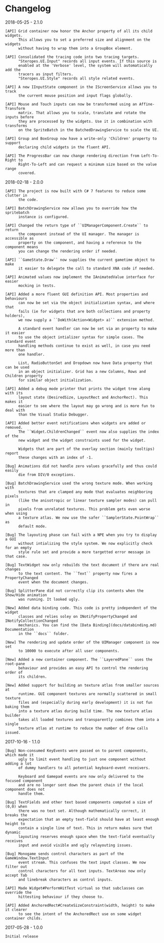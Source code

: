 ﻿# Changelog

2018-05-25 - 2.1.0

    [API] Grid container now honor the Anchor property of all its child widgets.
          This allows you to set a preferred size and alignment on the widgets
          without having to wrap them into a GroupBox element.

    [API] Consolidated the tracing code into two tracing targets. 
          "Steropes.UI.Input" records all input events. If this source is 
          enabled at the 'Verbose' level, the system will automatically add the
          tracers as input filters.
          "Steropes.UI.Style" records all style related events.

    [API] A new IInputState component in the IScreenService allows you to track
          the current mouse position and input flags globally. 

    [API] Mouse and Touch inputs can now be transformed using an Affine-Transform
          matrix. That allows you to scale, translate and rotate the inputs before
          they are processed by the widgets. Use it in combination with transforms
          on the SpriteBatch in the BatchedDrawingService to scale the UI.

    [API] Group and BoxGroup now have a write-only 'Children' property to support
          declaring child widgets in the fluent API.

    [API] The ProgressBar can now change rendering direction from Left-To-Right to 
          Right-To-Left and can request a minimum size based on the value range
          covered.

2018-02-18 - 2.0.0

    [API] The project is now built with C# 7 features to reduce some clutter in
          the code. 
          
    [API] BatchDrawingService now allows you to override how the spritebatch 
          instance is configured.
          
    [API] Changed the return type of ``UIManagerComponent.Create`` to return 
          the component instead of the UI manager. The manager is accessible as 
          property on the component, and having a reference to the component means 
          you can change the rendering order if needed.
    
    [API] ``GameState.Draw`` now supplies the current gametime object to make
          it easier to delegate the call to standard XNA code if needed.
    
    [API] Animated values now implement the IAnimatedValue interface for easier
          mocking in tests. 
          
    [API] Added a more fluent GUI definition API. Most properties and behaviours 
          can now be set via the object initialization syntax, and where that 
          fails (ie for widgets that are both collections and property holders),
          we now supply a ``DoWith(Action<Widget> a)`` extension method. 
          
          A standard event handler can now be set via an property to make it easier
          to use the object intializer syntax for simple cases. The standard event
          handling methods continue to exist as well, in case you need more than 
          one handler.  
          
          List, RadioButtonSet and Dropdown now have Data property that can be used 
          in an object initializer. Grid has a new Columns, Rows and Children property 
          for similar object initialization.
          
    [API] Added a debug mode printer that prints the widget tree along with its
          layout state (DesiredSize, LayoutRect and AnchorRect). This makes it 
          easier to see where the layout may go wrong and is more fun to deal with
          than the Visual Studio Debugger.      
          
    [API] Added better event notifications when widgets are added or removed.
          The ``Widget.ChildrenChanged`` event now also supplies the index of the
          new widget and the widget constraints used for the widget.
          
          Widgets that are part of the overlay section (mainly tooltips) report
          these changes with an index of -1. 
                
    [Bug] Animations did not handle zero values gracefully and thus could easily
          die from DIV/0 exceptions.      
    
    [Bug] BatchDrawingService used the wrong texture mode. When working with 
          textures that are clamped any mode that evaluates neighboring pixels
          (like the anisotropic or linear texture sampler modes) can pull in
          pixels from unrelated textures. This problem gets even worse when using
          a texture atlas. We now use the safer ``SamplerState.PointWrap`` as 
          default mode.            

    [Bug] The layouting phase can fail with a NPE when you try to display a GUI 
          without intializing the style system. We now explicitly check for an empty
          style rule set and provide a more targetted error message in that case.

    [Bug] TextWidget now only rebuilds the text document if there are real changes
          to the text content. The ``Text`` property now fires a PropertyChanged
          event when the document changes. 
     
    [Bug] SplitterPane did not correctly clip its contents when the Show/Hide animation
          was running. It looked ugly.
 
    [New] Added data binding code. This code is pretty independent of the widget
          classes and relies soley on INotifyPropertyChanged and INotifyCollectionChanged
          mechanics. You can find the [Data Binding](docs/databinding.md) Documentation
          in the ``docs`` folder.

    [New] The rendering and update order of the UIManager component is now set 
          to 10000 to execute after all user components.

    [New] Added a new container component. The ``LayeredPane`` uses the root-pane
          behaviour and provides an easy API to control the rendering order of 
          its children. 

    [New] Added support for building an texture atlas from smaller sources at 
          runtime. GUI component textures are normally scattered in small texture
          files and (especially during early development) it is not fun baking them 
          into a texture atlas during build time. The new texture atlas builder
          takes all loaded textures and transparently combines them into a single 
          texture atlas at runtime to reduce the number of draw calls issued.  

2017-10-16 - 1.1.0

    [Bug] Non-consumed KeyEvents were passed on to parent components, which made it 
          ugly to limit event handling to just one component without adding a lot
          of dummy handlers to all potential keyboard-event receivers.

          Keyboard and Gamepad events are now only delivered to the focused component
          and are no longer sent down the parent chain if the local component does not
          handle them.

    [Bug] TextFields and other text based components computed a size of (0,0) when
          there was no text set. Although mathematically correct, it breaks the
          expectation that an empty text-field should have at least enough height to 
          contain a single line of text. This in return makes sure that dynamic 
          layouting reserves enough space when the text-field eventually receives
          input and avoid visible and ugly relayouting issues.

    [Bug] Monogame sends control characters as part of the GameWindow.TextInput
          event stream. This confuses the text input classes. We now filter out
          control characters for all text inputs. TextAreas now only accept Tab
          and linebreak characters as control inputs.

    [API] Made Widget#PerformHitTest virtual so that subclasses can override the
          hittesting behaviour if they choose to. 

    [API] Added AnchoredRect#CreateSizeConstraint(width, height) to make it clearer
          to see the intent of the AnchoredRect use on some widget container childs.

2017-05-28 - 1.0.0

    Initial release


